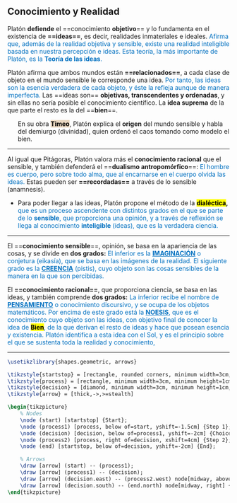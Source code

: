 
## Conocimiento y Realidad

Platón **defiende** el ==conocimiento **objetivo**== y lo fundamenta en el existencia de **==ideas==**, es decir, realidades inmateriales e ideales. <font color="#0070c0">Afirma que, además de la realidad objetiva y sensible, existe una realidad inteligible basada en nuestra percepción e ideas. Esta teoría, la más importante de Platón, es la <b>Teoría de las ideas</b>.</font> 

Platón afirma que ambos mundos están **==relacionados==**, a cada clase de objeto en el mundo sensible le corresponde una idea. <span style="color: #0070c0;">Por tanto, las ideas son la esencia verdadera de cada objeto, y éste la refleja aunque de manera imperfecta.</span> Las ==ideas son== **objetivas, transcendentes y ordenadas**,  y sin ellas no sería posible el conocimiento científico. La **idea suprema** de la que parte el resto es la del ==**bien**==.
<ul>En su obra <mark style="background-color: #EAD7C0;"><b>Timeo</b></mark>, Platón explica el <b>origen</b> del mundo sensible y habla del demiurgo (divinidad), quien ordenó el caos tomando como modelo el bien.</ul>

___
Al igual que Pitágoras, Platón valora más el **conocimiento racional** que el sensible, y también defenderá el ==**dualismo antropomórfico**==: <span style="color: #0070c0;">El hombre es cuerpo, pero sobre todo alma, que al encarnarse en el cuerpo olvida las ideas.</span> Estas pueden ser **==recordadas==** a través de lo sensible (anamnesis).  <ul><li>Para poder llegar a las ideas, Platón propone el método de la <b><mark>dialéctica</mark>,</b><span style="color: #0070c0;"> que es un proceso ascendente con distintos grados en el que se parte de lo <b>sensible</b>, que proporciona una opinión, y a través de reflexión se llega al conocimiento <b>inteligible</b> (ideas), que es la verdadera ciencia.</span></li></ul>

___
El ==**conocimiento sensible**==, opinión, se basa en la apariencia de las cosas, y se divide en **dos grados:** <span style="color: #0070c0;">El inferior es la <b><u>IMAGINACIÓN</u></b> o conjetura (eikasía), que se basa en las imágenes de la realidad. El siguiente grado es la <b><u>CREENCIA</u></b> (pistis), cuyo objeto son las cosas sensibles de la manera en la que son percibidas.</span>

El **==conocimiento racional==**, que proporciona ciencia, se basa en las ideas,  y también comprende **dos grados:** <span style="color: #0070c0;">La inferior recibe el nombre de <u><b>PENSAMIENTO</b></u> o conocimiento discursivo, y se ocupa de los objetos matemáticos. Por encima de este grado está la <b><u>NOESIS</u></b>,  que es el conocimiento cuyo objeto son las ideas, con objetivo final de  conocer la idea de <b><mark>Bien</mark></b>, de la que derivan el resto de ideas y hace que posean esencia y existencia. Platón identifica a esta idea con el Sol, y es el principio sobre el que se sustenta toda la realidad y conocimiento,</span>

___

```tikz  
\usetikzlibrary{shapes.geometric, arrows}  

\tikzstyle{startstop} = [rectangle, rounded corners, minimum width=3cm, minimum height=1cm, text centered, draw=black, fill=red!30]  
\tikzstyle{process} = [rectangle, minimum width=3cm, minimum height=1cm, text centered, draw=black, fill=blue!20]  
\tikzstyle{decision} = [diamond, minimum width=3cm, minimum height=1cm, text centered, draw=black, fill=yellow!30]  
\tikzstyle{arrow} = [thick,->,>=stealth]  

\begin{tikzpicture}  
    % Nodes  
    \node (start) [startstop] {Start};  
    \node (process1) [process, below of=start, yshift=-1.5cm] {Step 1};  
    \node (decision) [decision, below of=process1, yshift=-2cm] {Choice?};  
    \node (process2) [process, right of=decision, xshift=4cm] {Step 2};  
    \node (end) [startstop, below of=decision, yshift=-2cm] {End};  

    % Arrows  
    \draw [arrow] (start) -- (process1);  
    \draw [arrow] (process1) -- (decision);  
    \draw [arrow] (decision.east) -- (process2.west) node[midway, above] {Yes};  
    \draw [arrow] (decision.south) -- (end.north) node[midway, right] {No};  
\end{tikzpicture}  
```  

